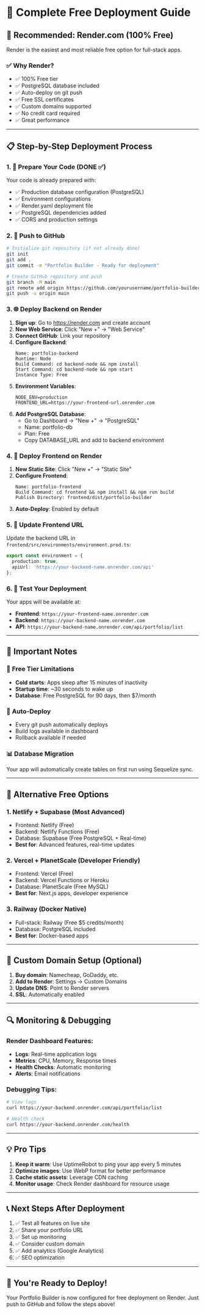 # 🚀 Complete Free Deployment Guide

## 🌟 Recommended: Render.com (100% Free)

Render is the easiest and most reliable free option for full-stack apps.

### ✅ Why Render?
- ✅ 100% Free tier
- ✅ PostgreSQL database included
- ✅ Auto-deploy on git push
- ✅ Free SSL certificates
- ✅ Custom domains supported
- ✅ No credit card required
- ✅ Great performance

---

## 📋 Step-by-Step Deployment Process

### 1. 🔧 **Prepare Your Code** (DONE ✅)

Your code is already prepared with:
- ✅ Production database configuration (PostgreSQL)
- ✅ Environment configurations
- ✅ Render.yaml deployment file
- ✅ PostgreSQL dependencies added
- ✅ CORS and production settings

### 2. 📱 **Push to GitHub**

```bash
# Initialize git repository (if not already done)
git init
git add .
git commit -m "Portfolio Builder - Ready for deployment"

# Create GitHub repository and push
git branch -M main
git remote add origin https://github.com/yourusername/portfolio-builder.git
git push -u origin main
```

### 3. 🌐 **Deploy Backend on Render**

1. **Sign up**: Go to https://render.com and create account
2. **New Web Service**: Click "New +" → "Web Service"
3. **Connect GitHub**: Link your repository
4. **Configure Backend**:
   ```
   Name: portfolio-backend
   Runtime: Node
   Build Command: cd backend-node && npm install
   Start Command: cd backend-node && npm start
   Instance Type: Free
   ```
5. **Environment Variables**:
   ```
   NODE_ENV=production
   FRONTEND_URL=https://your-frontend-url.onrender.com
   ```
6. **Add PostgreSQL Database**:
   - Go to Dashboard → "New +" → "PostgreSQL"
   - Name: portfolio-db
   - Plan: Free
   - Copy DATABASE_URL and add to backend environment

### 4. 🎨 **Deploy Frontend on Render**

1. **New Static Site**: Click "New +" → "Static Site"
2. **Configure Frontend**:
   ```
   Name: portfolio-frontend
   Build Command: cd frontend && npm install && npm run build
   Publish Directory: frontend/dist/portfolio-builder
   ```
3. **Auto-Deploy**: Enabled by default

### 5. 🔧 **Update Frontend URL**

Update the backend URL in `frontend/src/environments/environment.prod.ts`:
```typescript
export const environment = {
  production: true,
  apiUrl: 'https://your-backend-name.onrender.com/api'
};
```

### 6. 🎉 **Test Your Deployment**

Your apps will be available at:
- **Frontend**: `https://your-frontend-name.onrender.com`
- **Backend**: `https://your-backend-name.onrender.com`
- **API**: `https://your-backend-name.onrender.com/api/portfolio/list`

---

## 🚨 Important Notes

### 🐌 **Free Tier Limitations**
- **Cold starts**: Apps sleep after 15 minutes of inactivity
- **Startup time**: ~30 seconds to wake up
- **Database**: Free PostgreSQL for 90 days, then $7/month

### 🔄 **Auto-Deploy**
- Every git push automatically deploys
- Build logs available in dashboard
- Rollback available if needed

### 📊 **Database Migration**
Your app will automatically create tables on first run using Sequelize sync.

---

## 🎯 **Alternative Free Options**

### 1. **Netlify + Supabase** (Most Advanced)
- Frontend: Netlify (Free)
- Backend: Netlify Functions (Free)
- Database: Supabase (Free PostgreSQL + Real-time)
- **Best for**: Advanced features, real-time updates

### 2. **Vercel + PlanetScale** (Developer Friendly)
- Frontend: Vercel (Free)
- Backend: Vercel Functions or Heroku
- Database: PlanetScale (Free MySQL)
- **Best for**: Next.js apps, developer experience

### 3. **Railway** (Docker Native)
- Full-stack: Railway (Free $5 credits/month)
- Database: PostgreSQL included
- **Best for**: Docker-based apps

---

## 🎨 **Custom Domain Setup** (Optional)

1. **Buy domain**: Namecheap, GoDaddy, etc.
2. **Add to Render**: Settings → Custom Domains
3. **Update DNS**: Point to Render servers
4. **SSL**: Automatically enabled

---

## 🔍 **Monitoring & Debugging**

### Render Dashboard Features:
- **Logs**: Real-time application logs
- **Metrics**: CPU, Memory, Response times
- **Health Checks**: Automatic monitoring
- **Alerts**: Email notifications

### Debugging Tips:
```bash
# View logs
curl https://your-backend.onrender.com/api/portfolio/list

# Health check
curl https://your-backend.onrender.com/health
```

---

## 💡 **Pro Tips**

1. **Keep it warm**: Use UptimeRobot to ping your app every 5 minutes
2. **Optimize images**: Use WebP format for better performance
3. **Cache static assets**: Leverage CDN caching
4. **Monitor usage**: Check Render dashboard for resource usage

---

## 📞 **Next Steps After Deployment**

1. ✅ Test all features on live site
2. ✅ Share your portfolio URL
3. ✅ Set up monitoring
4. ✅ Consider custom domain
5. ✅ Add analytics (Google Analytics)
6. ✅ SEO optimization

---

## 🎊 **You're Ready to Deploy!**

Your Portfolio Builder is now configured for free deployment on Render. Just push to GitHub and follow the steps above!
